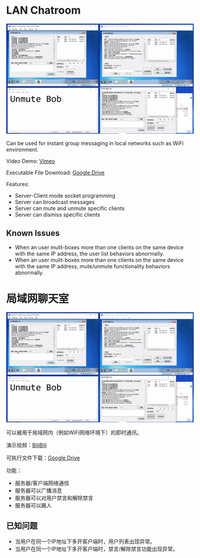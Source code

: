# LAN Chatroom

![title_img](misc/title_img.jpg)

Can be used for instant group messaging in local networks such as WiFi environment.

Video Demo: [Vimeo](https://vimeo.com/432340947)

Executable File Download: [Google Drive](https://drive.google.com/drive/folders/1GIUq3bkjwNNiYL4O-b1feZhQLXh_b3vu?usp=sharing)

Features:
- Server-Client mode socket programming
- Server can broadcast messages
- Server can mute and unmute specific clients
- Server can dismiss specific clients

## Known Issues

- When an user mulit-boxes more than one clients on the same device with the same IP address, the user list behaviors abnormally.
- When an user mulit-boxes more than one clients on the same device with the same IP address, mute/unmute functionality behaviors abnormally.

# 局域网聊天室

![title_img](misc/title_img.jpg)

可以被用于局域网内（例如WiFi网络环境下）的即时通讯。

演示视频：[BiliBili](https://www.bilibili.com/video/BV1JT4y1E7TR/)

可执行文件下载：[Google Drive](https://drive.google.com/drive/folders/1GIUq3bkjwNNiYL4O-b1feZhQLXh_b3vu?usp=sharing)

功能：
- 服务器/客户端网络通信
- 服务器可以广播消息
- 服务器可以对用户禁言和解除禁言
- 服务器可以踢人

## 已知问题

- 当用户在同一个IP地址下多开客户端时，用户列表出现异常。
- 当用户在同一个IP地址下多开客户端时，禁言/解除禁言功能出现异常。
